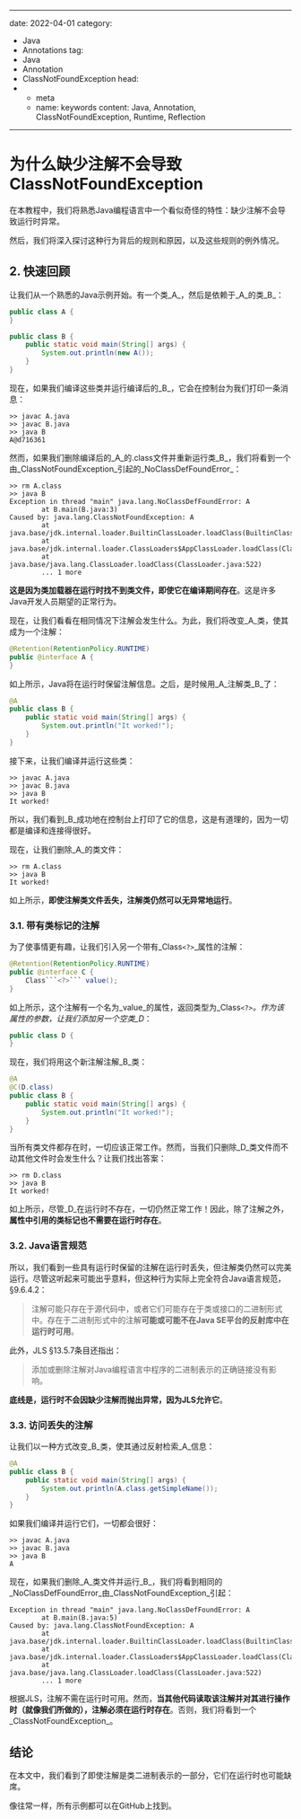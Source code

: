 ---
date: 2022-04-01
category:
  - Java
  - Annotations
tag:
  - Java
  - Annotation
  - ClassNotFoundException
head:
  - - meta
    - name: keywords
      content: Java, Annotation, ClassNotFoundException, Runtime, Reflection
------
# 为什么缺少注解不会导致ClassNotFoundException

在本教程中，我们将熟悉Java编程语言中一个看似奇怪的特性：缺少注解不会导致运行时异常。

然后，我们将深入探讨这种行为背后的规则和原因，以及这些规则的例外情况。

## 2. 快速回顾

让我们从一个熟悉的Java示例开始。有一个类_A_，然后是依赖于_A_的类_B_：

```java
public class A {
}

public class B {
    public static void main(String[] args) {
        System.out.println(new A());
    }
}
```

现在，如果我们编译这些类并运行编译后的_B_，它会在控制台为我们打印一条消息：

```shell
>> javac A.java
>> javac B.java
>> java B
A@d716361
```

然而，如果我们删除编译后的_A_的.class文件并重新运行类_B_，我们将看到一个由_ClassNotFoundException_引起的_NoClassDefFoundError_：

```shell
>> rm A.class
>> java B
Exception in thread "main" java.lang.NoClassDefFoundError: A
        at B.main(B.java:3)
Caused by: java.lang.ClassNotFoundException: A
        at java.base/jdk.internal.loader.BuiltinClassLoader.loadClass(BuiltinClassLoader.java:606)
        at java.base/jdk.internal.loader.ClassLoaders$AppClassLoader.loadClass(ClassLoaders.java:168)
        at java.base/java.lang.ClassLoader.loadClass(ClassLoader.java:522)
        ... 1 more
```

**这是因为类加载器在运行时找不到类文件，即使它在编译期间存在**。这是许多Java开发人员期望的正常行为。

现在，让我们看看在相同情况下注解会发生什么。为此，我们将改变_A_类，使其成为一个注解：

```java
@Retention(RetentionPolicy.RUNTIME)
public @interface A {
}
```

如上所示，Java将在运行时保留注解信息。之后，是时候用_A_注解类_B_了：

```java
@A
public class B {
    public static void main(String[] args) {
        System.out.println("It worked!");
    }
}
```

接下来，让我们编译并运行这些类：

```shell
>> javac A.java
>> javac B.java
>> java B
It worked!
```

所以，我们看到_B_成功地在控制台上打印了它的信息，这是有道理的，因为一切都是编译和连接得很好。

现在，让我们删除_A_的类文件：

```shell
>> rm A.class
>> java B
It worked!
```

如上所示，**即使注解类文件丢失，注解类仍然可以无异常地运行**。

### 3.1. 带有类标记的注解

为了使事情更有趣，让我们引入另一个带有_Class```<?>```_属性的注解：

```java
@Retention(RetentionPolicy.RUNTIME)
public @interface C {
    Class```<?>``` value();
}
```

如上所示，这个注解有一个名为_value_的属性，返回类型为_Class```<?>```_。作为该属性的参数，让我们添加另一个空类_D_：

```java
public class D {
}
```

现在，我们将用这个新注解注解_B_类：

```java
@A
@C(D.class)
public class B {
    public static void main(String[] args) {
        System.out.println("It worked!");
    }
}
```

当所有类文件都存在时，一切应该正常工作。然而，当我们只删除_D_类文件而不动其他文件时会发生什么？让我们找出答案：

```shell
>> rm D.class
>> java B
It worked!
```

如上所示，尽管_D_在运行时不存在，一切仍然正常工作！因此，除了注解之外，**属性中引用的类标记也不需要在运行时存在**。

### 3.2. Java语言规范

所以，我们看到一些具有运行时保留的注解在运行时丢失，但注解类仍然可以完美运行。尽管这听起来可能出乎意料，但这种行为实际上完全符合Java语言规范，§9.6.4.2：

> 注解可能只存在于源代码中，或者它们可能存在于类或接口的二进制形式中。存在于二进制形式中的注解**可能或可能不在Java SE平台的反射库中在运行时可用**。

此外，JLS §13.5.7条目还指出：

> 添加或删除注解对Java编程语言中程序的二进制表示的正确链接没有影响。

**底线是，运行时不会因缺少注解而抛出异常，因为JLS允许它**。

### 3.3. 访问丢失的注解

让我们以一种方式改变_B_类，使其通过反射检索_A_信息：

```java
@A
public class B {
    public static void main(String[] args) {
        System.out.println(A.class.getSimpleName());
    }
}
```

如果我们编译并运行它们，一切都会很好：

```shell
>> javac A.java
>> javac B.java
>> java B
A
```

现在，如果我们删除_A_类文件并运行_B_，我们将看到相同的_NoClassDefFoundError_由_ClassNotFoundException_引起：

```shell
Exception in thread "main" java.lang.NoClassDefFoundError: A
        at B.main(B.java:5)
Caused by: java.lang.ClassNotFoundException: A
        at java.base/jdk.internal.loader.BuiltinClassLoader.loadClass(BuiltinClassLoader.java:606)
        at java.base/jdk.internal.loader.ClassLoaders$AppClassLoader.loadClass(ClassLoaders.java:168)
        at java.base/java.lang.ClassLoader.loadClass(ClassLoader.java:522)
        ... 1 more
```

根据JLS，注解不需在运行时可用。然而，**当其他代码读取该注解并对其进行操作时（就像我们所做的），注解必须在运行时存在**。否则，我们将看到一个_ClassNotFoundException_。

## 结论

在本文中，我们看到了即使注解是类二进制表示的一部分，它们在运行时也可能缺席。

像往常一样，所有示例都可以在GitHub上找到。